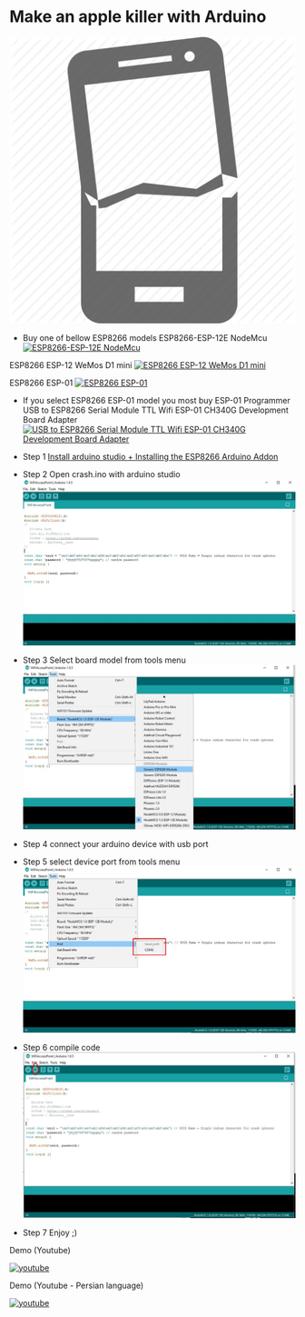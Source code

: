 Make an apple killer with Arduino
====

![Step](https://github.com/alirezapci/apple-crash/raw/master/img/crash.png)




* Buy one of bellow ESP8266 models
ESP8266-ESP-12E NodeMcu
[![ESP8266-ESP-12E NodeMcu](https://i.ebayimg.com/images/g/ShQAAOSwImRYSTVS/s-l500.jpg)](https://www.ebay.com/itm/ESP8266-ESP-12E-CH340G-WIFI-Network-Development-Board-Module-For-NodeMcu-Lua/112230225390?epid=18012751789&hash=item1a217155ee:g:ShQAAOSwImRYSTVS)


ESP8266 ESP-12 WeMos D1 mini
[![ESP8266 ESP-12 WeMos D1 mini](https://i.ebayimg.com/images/g/AfUAAOSwAPVZG7aQ/s-l500.jpg)](https://www.ebay.com/itm/NodeMCU-Lua-ESP8266-ESP-12-WeMos-D1-Mini-WIFI-Development-Board-Module-JB/253324010072?_trkparms=aid%3D555019%26algo%3DPL.BANDIT%26ao%3D1%26asc%3D20150817211623%26meid%3D2b4d020136a04b05b1f3ef518c0b6e5a%26pid%3D100505%26rk%3D1%26rkt%3D1%26%26itm%3D253324010072&_trksid=p2045573.c100505.m3226)


ESP8266 ESP-01
[![ESP8266 ESP-01](https://i.ebayimg.com/images/g/fO4AAOSwSrNaJ8p5/s-l500.jpg)](https://www.ebay.com/itm/ESP8266-ESP-01S-Serial-WIFI-Wireless-Module-Adapter-Breakout-Send-Receive-AP-STA/311736436700?hash=item4894f087dc:g:fO4AAOSwSrNaJ8p5)



* If you select ESP8266 ESP-01 model you most buy ESP-01  Programmer
USB to ESP8266 Serial Module TTL Wifi ESP-01 CH340G Development Board Adapter
[![USB to ESP8266 Serial Module TTL Wifi ESP-01 CH340G Development Board Adapter](https://i.ebayimg.com/images/g/mY4AAOSw0fhXidgf/s-l500.jpg)](https://www.ebay.com/itm/USB-to-ESP8266-Serial-Module-TTL-Wifi-ESP-01-CH340G-Developent-Board-Adapter/201588307377?hash=item2eef9975b1:g:mY4AAOSw0fhXidgf)





* Step 1
[Install arduino studio +  Installing the ESP8266 Arduino Addon](https://learn.sparkfun.com/tutorials/esp8266-thing-hookup-guide/installing-the-esp8266-arduino-addon)
* Step 2
Open crash.ino with arduino studio
![Step](https://github.com/alirezapci/apple-crash/raw/master/img/1.jpg)


* Step 3
Select board model from tools menu 
![Step](https://github.com/alirezapci/apple-crash/raw/master/img/2.jpg)
* Step 4
connect your arduino device with usb port
* Step 5
select device port from tools menu
![Step](https://github.com/alirezapci/apple-crash/raw/master/img/3.jpg)
* Step 6
compile code
![Step](https://github.com/alirezapci/apple-crash/raw/master/img/4.jpg)

* Step 7
Enjoy ;)



Demo (Youtube)

[![youtube](https://img.youtube.com/vi/E81ei-7TeAs/0.jpg)](https://youtu.be/E81ei-7TeAs)


Demo (Youtube - Persian language)

[![youtube](https://img.youtube.com/vi/62XKI9EaSAg/0.jpg)](https://youtu.be/62XKI9EaSAg)

